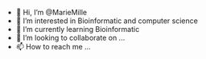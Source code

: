 - 👋 Hi, I’m @MarieMille
- 👀 I’m interested in Bioinformatic and computer science
- 🌱 I’m currently learning Bioinformatic
- 💞️ I’m looking to collaborate on ...
- 📫 How to reach me ...

<!---
MarieMille/MarieMille is a ✨ special ✨ repository because its `README.md` (this file) appears on your GitHub profile.
You can click the Preview link to take a look at your changes.
--->
